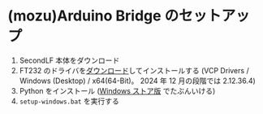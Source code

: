 # (mozu)Arduino Bridge のセットアップ

1. SecondLF 本体をダウンロード
2. FT232 のドライバを[ダウンロード](https://ftdichip.com/drivers/vcp-drivers/)してインストールする (VCP Drivers / Windows (Desktop) / x64(64-Bit)。 2024 年 12 月の段階では 2.12.36.4)
3. Python をインストール ([Windows ストア版](https://apps.microsoft.com/detail/9ncvdn91xzqp) でたぶんいける)
4. `setup-windows.bat` を実行する
